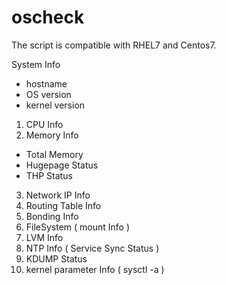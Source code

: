# oscheck

The script is compatible with RHEL7 and Centos7.

System Info
- hostname
- OS version
- kernel version

1. CPU Info
2. Memory Info
- Total Memory 
- Hugepage Status
- THP Status
3. Network IP Info
4. Routing Table Info
5. Bonding Info
6. FileSystem ( mount Info )
7. LVM Info
8. NTP Info ( Service Sync Status )
9. KDUMP Status
10. kernel parameter Info ( sysctl -a )
